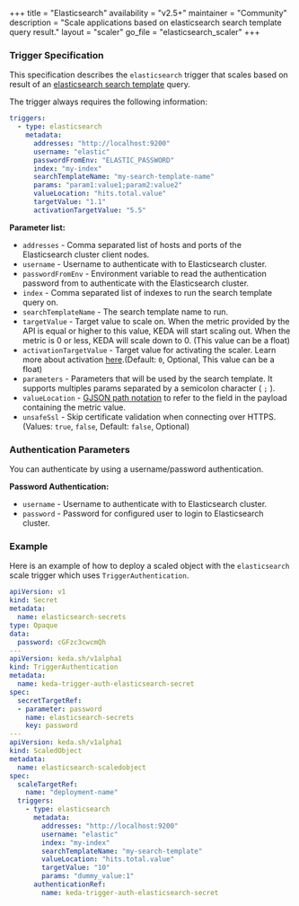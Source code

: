 +++
title = "Elasticsearch"
availability = "v2.5+"
maintainer = "Community"
description = "Scale applications based on elasticsearch search template query result."
layout = "scaler"
go_file = "elasticsearch_scaler"
+++

### Trigger Specification

This specification describes the `elasticsearch` trigger that scales based on result of an [elasticsearch search template](https://www.elastic.co/guide/en/elasticsearch/reference/current/search-template.html) query.

The trigger always requires the following information:

```yaml
triggers:
  - type: elasticsearch
    metadata:
      addresses: "http://localhost:9200"
      username: "elastic"
      passwordFromEnv: "ELASTIC_PASSWORD"
      index: "my-index"
      searchTemplateName: "my-search-template-name"
      params: "param1:value1;param2:value2"
      valueLocation: "hits.total.value"
      targetValue: "1.1"
      activationTargetValue: "5.5"
```

**Parameter list:**

- `addresses` - Comma separated list of hosts and ports of the Elasticsearch cluster client nodes.
- `username` - Username to authenticate with to Elasticsearch cluster.
- `passwordFromEnv` - Environment variable to read the authentication password from to authenticate with the Elasticsearch cluster.
- `index` - Comma separated list of indexes to run the search template query on.
- `searchTemplateName` - The search template name to run.
- `targetValue` - Target value to scale on. When the metric provided by the API is equal or higher to this value, KEDA will start scaling out. When the metric is 0 or less, KEDA will scale down to 0. (This value can be a float)
- `activationTargetValue` - Target value for activating the scaler. Learn more about activation [here](./../concepts/scaling-deployments.md#activating-and-scaling-thresholds).(Default: `0`, Optional, This value can be a float)
- `parameters` - Parameters that will be used by the search template. It supports multiples params separated by a semicolon character ( `;` ).
- `valueLocation` - [GJSON path notation](https://github.com/tidwall/gjson#path-syntax) to refer to the field in the payload containing the metric value.
- `unsafeSsl` - Skip certificate validation when connecting over HTTPS. (Values: `true`, `false`, Default: `false`, Optional)

### Authentication Parameters

You can authenticate by using a username/password authentication.

**Password Authentication:**

- `username` - Username to authenticate with to Elasticsearch cluster.
- `password` - Password for configured user to login to Elasticsearch cluster.

### Example

Here is an example of how to deploy a scaled object with the `elasticsearch` scale trigger which uses `TriggerAuthentication`.

```yaml
apiVersion: v1
kind: Secret
metadata:
  name: elasticsearch-secrets
type: Opaque
data:
  password: cGFzc3cwcmQh
---
apiVersion: keda.sh/v1alpha1
kind: TriggerAuthentication
metadata:
  name: keda-trigger-auth-elasticsearch-secret
spec:
  secretTargetRef:
  - parameter: password
    name: elasticsearch-secrets
    key: password
---
apiVersion: keda.sh/v1alpha1
kind: ScaledObject
metadata:
  name: elasticsearch-scaledobject
spec:
  scaleTargetRef:
    name: "deployment-name"
  triggers:
    - type: elasticsearch
      metadata:
        addresses: "http://localhost:9200"
        username: "elastic"
        index: "my-index"
        searchTemplateName: "my-search-template"
        valueLocation: "hits.total.value"
        targetValue: "10"
        params: "dummy_value:1"
      authenticationRef:
        name: keda-trigger-auth-elasticsearch-secret
``` 
